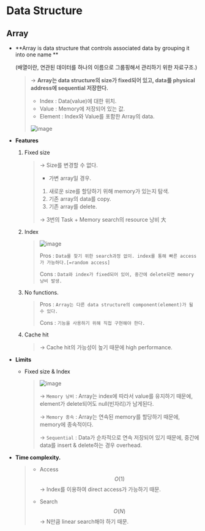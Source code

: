 # Data Structure

## Array

- **Array is data structure that controls associated data by grouping it into one name **
  <br>

  (배열이란, 연관된 데이터를 하나의 이름으로 그룹핑해서 관리하기 위한 자료구조.)

  > → **Array는 data structure의 size가 fixed되어 있고, data를 physical address에 sequential 저장한다.**
  >
  > * Index : Data(value)에 대한 위치.
  > * Value : Memory에 저장되어 있는 값.
  > * Element : Index와 Value를 포함한 Array의 data.
  >
  > ![image](https://user-images.githubusercontent.com/23169707/66268907-0c835380-e87d-11e9-9348-1274f8f99c4d.png)


- **Features**

  1. Fixed size 

     > → Size를 변경할 수 없다.
     >
     > - 가변 array일 경우.
     >
     > 1. 새로운 size를 할당하기 위해 memory가 있는지 탐색.
     > 2. 기존 array의 data를 copy.
     > 3. 기존 array를 delete.
     >
     > → 3번의 Task + Memory search의 resource 낭비 大

  2. Index

     > ![image](https://user-images.githubusercontent.com/23169707/66269394-cdf09780-e882-11e9-982a-53134a8817d6.png)
     >
     > Pros : `Data를 찾기 위한 search과정 없이. index를 통해 빠른 access가 가능하다.[=random access]`
     >
     > Cons : `Data와 index가 fixed되어 있어, 중간에 delete되면 memory 낭비 발생.`

  3. No functions.

     > Pros : `Array는 다른 data structure의 component(element)가 될 수 있다.`
     >
     > Cons : `기능을 사용하기 위해 직접 구현해야 한다.` 

  4. Cache hit

     > → Cache hit의 가능성이 높기 때문에 high performance.

- **Limits**

  * Fixed size & Index

    > ![image](https://user-images.githubusercontent.com/23169707/66269537-7a7f4900-e884-11e9-9bcb-35598650b81d.png)
    >
    > → `Memory 낭비` : Array는 index에 따라서 value를 유지하기 때문에, element가 delete되어도 null(빈자리)가 남게된다.
    >
    > → `Memory 종속` : Array는 연속된 memory를 할당하기 때문에, memory에 종속적이다.
    >
    > → `Sequential` : Data가 순차적으로 연속 저장되어 있기 때문에, 중간에 data를 insert & delete하는 경우 overhead. 


- **Time complexity.**

  > * Access 
  >   $$
  >   O(1)
  >   $$
  >   → Index를 이용하여 direct access가 가능하기 때문.
  >
  > * Search
  >   $$
  >   O(N)
  >   $$
  >   → N만큼 linear search해야 하기 때문.